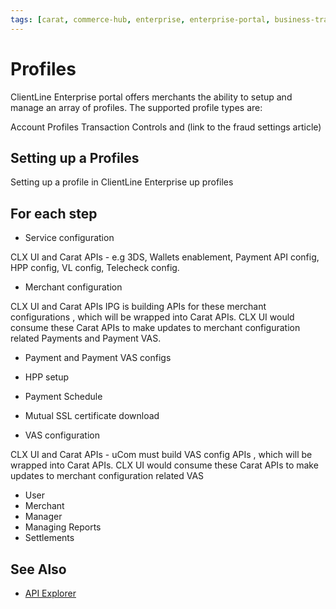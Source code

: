```yaml
---
tags: [carat, commerce-hub, enterprise, enterprise-portal, business-track,profiles, virtual-terminal, reporting, settings]
---
```


# Profiles

ClientLine Enterprise portal offers merchants the ability to setup and manage an array of profiles. The supported profile types are:

Account Profiles
Transaction Controls and (link to the fraud settings article)

## Setting up a Profiles

Setting up a profile in ClientLine Enterprise up profiles

## For each step


- Service configuration

CLX UI and Carat APIs - e.g 3DS, Wallets enablement, Payment API config, HPP config, VL config, Telecheck config.

- Merchant configuration 

CLX UI and Carat APIs IPG is building APIs for these merchant configurations , which will be wrapped into Carat APIs. CLX UI would consume these Carat APIs to make updates to merchant configuration related Payments and Payment VAS.


- Payment and Payment VAS configs

- HPP setup

- Payment Schedule

- Mutual SSL certificate download

- VAS configuration 

CLX UI and Carat APIs - uCom must build VAS config APIs , which will be wrapped into Carat APIs. CLX UI would consume these Carat APIs to make updates to merchant configuration related VAS


- User
- Merchant
- Manager
- Managing Reports
- Settlements



## See Also

- [API Explorer](../api/?type=post&path=/payments/v1/charges)